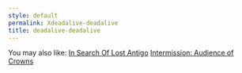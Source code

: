 ```yaml
---
style: default
permalink: Xdeadalive-deadalive
title: deadalive-deadalive
---
```

You may also like:
[In Search Of Lost Antigo](http://scp-wiki.net/in-search-of-lost-antigo)
[Intermission: Audience of Crowns](http://scp-wiki.net/audience-of-crowns)